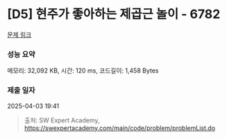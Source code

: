 # [D5] 현주가 좋아하는 제곱근 놀이 - 6782 

[문제 링크](https://swexpertacademy.com/main/code/problem/problemDetail.do?contestProbId=AWgqsAlKr9sDFAW0) 

### 성능 요약

메모리: 32,092 KB, 시간: 120 ms, 코드길이: 1,458 Bytes

### 제출 일자

2025-04-03 19:41



> 출처: SW Expert Academy, https://swexpertacademy.com/main/code/problem/problemList.do